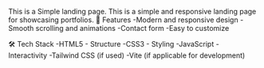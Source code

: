 This is a Simple landing page. This is a simple and responsive landing page for showcasing portfolios.
🚀 Features
-Modern and responsive design
-Smooth scrolling and animations
-Contact form
-Easy to customize

🛠️ Tech Stack
-HTML5 - Structure
-CSS3 - Styling
-JavaScript - Interactivity
-Tailwind CSS (if used)
-Vite (if applicable for development)
